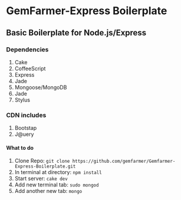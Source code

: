 # GemFarmer-Express Boilerplate

## Basic Boilerplate for Node.js/Express

### Dependencies
1. Cake
2. CoffeeScript
3. Express
4. Jade
5. Mongoose/MongoDB
6. Jade
7. Stylus

### CDN includes
1. Bootstap
2. J@uery

#### What to do
1. Clone Repo: `git clone https://github.com/gemfarmer/Gemfarmer-Express-Boilerplate.git`
2. In terminal at directory: `npm install`
3. Start server: `cake dev`
4. Add new terminal tab: `sudo mongod`
5. Add another new tab: `mongo`
